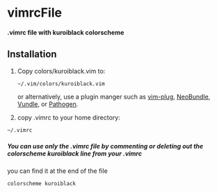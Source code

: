 # vimrcFile
#### .vimrc file with kuroiblack colorscheme

## Installation

1.  Copy colors/kuroiblack.vim to:

    ```bash
    ~/.vim/colors/kuroiblack.vim
    ```

    or alternatively, use a plugin manger such as
    [vim-plug](https://github.com/junegunn/vim-plug),
    [NeoBundle](https://github.com/Shougo/neobundle.vim),
    [Vundle](https://github.com/gmarik/Vundle.vim), or
    [Pathogen](https://github.com/tpope/vim-pathogen).

2.  copy .vimrc to your home directory:

   ```bash
   ~/.vimrc
   ```
 #####  You can use only the .vimrc file by commenting or deleting out the colorscheme kuroiblack line from your .vimrc
 you can find it at the end of the file

  ```vim
 colorscheme kuroiblack
  ```
